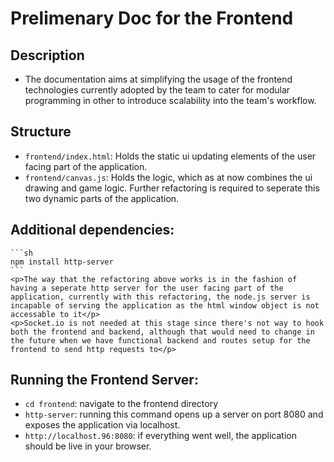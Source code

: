 # Prelimenary Doc for the Frontend

## Description
- The documentation aims at simplifying the usage of the frontend technologies currently adopted by the team to cater for modular programming in other to introduce scalability into the team's workflow.

## Structure
- `frontend/index.html`: Holds the static ui updating elements of the user facing part of the application.
- `frontend/canvas.js`: Holds the logic, which as at now combines the ui drawing and game logic. Further refactoring is required to seperate this two dynamic parts of the application.

## Additional dependencies:
    ```sh
    npm install http-server
    ```
    <p>The way that the refactoring above works is in the fashion of having a seperate http server for the user facing part of the application, currently with this refactoring, the node.js server is incapable of serving the application as the html window object is not accessable to it</p>
    <p>Socket.io is not needed at this stage since there's not way to hook both the frontend and backend, although that would need to change in the future when we have functional backend and routes setup for the frontend to send http requests to</p>
    
##  Running the Frontend Server:
- ```cd frontend```: navigate to the frontend directory
- ```http-server```: running this command opens up a server on port 8080 and exposes the application via localhost.
- ```http://localhost.96:8080```: if everything went well, the application should be live in your browser.
